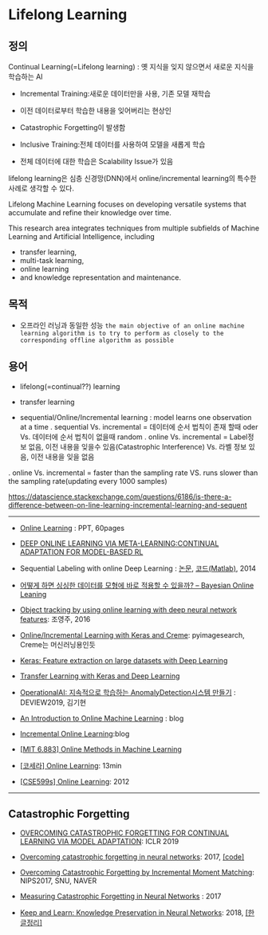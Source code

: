 # Lifelong Learning

## 정의

Continual Learning(=Lifelong learning) : 옛 지식을 잊지 않으면서 새로운 지식을 학습하는 AI
- Incremental Training:새로운 데이터만을 사용, 기존 모델 재학습
- 이전 데이터로부터 학습한 내용을 잊어버리는 현상인
- Catastrophic Forgetting이 발생함

- Inclusive Training:전체 데이터를 사용하여 모델을 새롭게 학습
- 전체 데이터에 대한 학습은 Scalability Issue가 있음

lifelong learning은 심층 신경망(DNN)에서 online/incremental learning의 특수한 사례로 생각할 수 있다.


Lifelong Machine Learning focuses on developing versatile systems that accumulate and refine their knowledge over time.

This research area integrates techniques from multiple subfields of Machine Learning and Artificial Intelligence, including
- transfer learning,
- multi-task learning,
- online learning
- and knowledge representation and maintenance.

## 목적

- 오프라인 러닝과 동일한 성능 `the main objective of an online machine learning algorithm is to try to perform as closely to the corresponding offline algorithm as possible`

## 용어

- lifelong(=continual??) learning

- transfer learning


- sequential/Online/Incremental learning : model learns one observation at a time
. sequential Vs. incremental = 데이터에 순서 법칙이 존재 할때 oder Vs. 데이터에 순서 법칙이 없을때 random
. online Vs. incremental = Label정보 없음, 이전 내용을 잊을수 있음(Catastrophic Interference) Vs. 라벨 정보 있음, 이전 내용을 잊을 없음

. online Vs. incremental = faster than the sampling rate VS. runs slower than the sampling rate(updating every 1000 samples)



https://datascience.stackexchange.com/questions/6186/is-there-a-difference-between-on-line-learning-incremental-learning-and-sequent

---
- [Online Learning](https://www.slideshare.net/queirozfcom/online-machine-learning-introduction-and-examples?from_action=save) : PPT, 60pages

- [DEEP ONLINE LEARNING VIA META-LEARNING:CONTINUAL ADAPTATION FOR MODEL-BASED RL](https://arxiv.org/pdf/1812.07671.pdf)


- Sequential Labeling with online Deep Learning : [논문](https://arxiv.org/abs/1412.3397), [코드(Matlab)](https://github.com/ganggit/deepCRFs), 2014


- [어떻게 하면 싱싱한 데이터를 모형에 바로 적용할 수 있을까? – Bayesian Online Leaning](http://freesearch.pe.kr/archives/4497)


- [Object tracking by using online learning with deep neural network features](http://koasas.kaist.ac.kr/handle/10203/221670): 조영주, 2016


- [Online/Incremental Learning with Keras and Creme](https://www.pyimagesearch.com/2019/06/17/online-incremental-learning-with-keras-and-creme/): pyimagesearch, Creme는 머신러닝용인듯
- [Keras: Feature extraction on large datasets with Deep Learning](https://www.pyimagesearch.com/2019/05/27/keras-feature-extraction-on-large-datasets-with-deep-learning/)
- [Transfer Learning with Keras and Deep Learning](https://www.pyimagesearch.com/2019/05/20/transfer-learning-with-keras-and-deep-learning/)


- [OperationalAI: 지속적으로 학습하는 AnomalyDetection시스템 만들기](https://deview.kr/data/deview/2019/presentation/[143]DEVIEW2019_MakinaRocks_%E1%84%80%E1%85%B5%E1%86%B7%E1%84%80%E1%85%B5%E1%84%92%E1%85%A7%E1%86%AB.pdf) : DEVIEW2019, 김기현 

- [An Introduction to Online Machine Learning](https://medium.com/danny-butvinik/https-medium-com-dannybutvinik-online-machine-learning-842b1e999880) : blog
- [Incremental Online Learning](https://medium.com/@dannybutvinik/incremental-online-learning-9868861db880):blog

- [[MIT 6.883] Online Methods in Machine Learning](http://www.mit.edu/~rakhlin/6.883/)


- [[코세라] Online Learning](https://www.coursera.org/lecture/machine-learning/online-learning-ABO2q): 13min

- [[CSE599s] Online Learning](https://courses.cs.washington.edu/courses/cse599s/12sp/index.html): 2012


---

## Catastrophic Forgetting

- [OVERCOMING CATASTROPHIC FORGETTING FOR CONTINUAL LEARNING VIA MODEL ADAPTATION](https://openreview.net/pdf?id=ryGvcoA5YX): ICLR 2019

- [Overcoming catastrophic forgetting in neural networks](https://arxiv.org/abs/1612.00796): 2017, [[code]](https://researchcode.com/code/2217672712/overcoming-catastrophic-forgetting-in-neural-networks/)

- [Overcoming Catastrophic Forgetting by Incremental Moment Matching](https://papers.nips.cc/paper/7051-overcoming-catastrophic-forgetting-by-incremental-moment-matching.pdf): NIPS2017, SNU, NAVER

- [Measuring Catastrophic Forgetting in Neural Networks](https://arxiv.org/abs/1708.02072) : 2017

- [Keep and Learn: Knowledge Preservation in Neural Networks](https://arxiv.org/abs/1805.10784): 2018, [[한글정리]](https://blog.lunit.io/2018/08/31/keep-and-learn-continual-learning-by-constraining-the-latent-space-for-knowledge-preservation-in-neural-networks/)